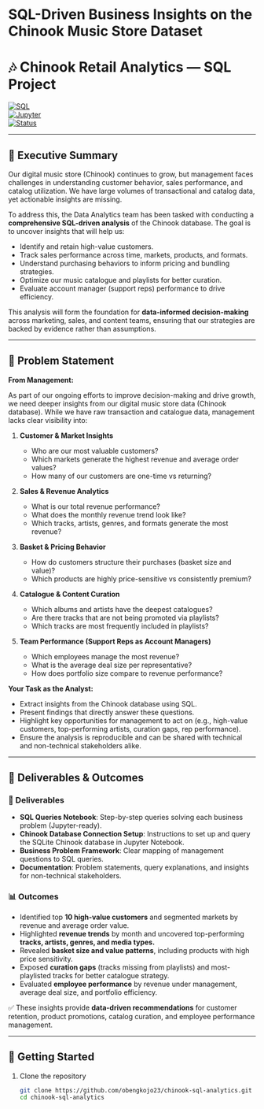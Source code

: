 # SQL-Driven Business Insights on the Chinook Music Store Dataset

# 🎶 Chinook Retail Analytics — SQL Project  

[![SQL](https://img.shields.io/badge/SQL-SQLite-blue)]()  
[![Jupyter](https://img.shields.io/badge/Notebook-Jupyter-orange)]()  
[![Status](https://img.shields.io/badge/Project-Completed-brightgreen)]()  

---

## 📝 Executive Summary  

Our digital music store (Chinook) continues to grow, but management faces challenges in understanding customer behavior, sales performance, and catalog utilization. We have large volumes of transactional and catalog data, yet actionable insights are missing.  

To address this, the Data Analytics team has been tasked with conducting a **comprehensive SQL-driven analysis** of the Chinook database. The goal is to uncover insights that will help us:  
- Identify and retain high-value customers.  
- Track sales performance across time, markets, products, and formats.  
- Understand purchasing behaviors to inform pricing and bundling strategies.  
- Optimize our music catalogue and playlists for better curation.  
- Evaluate account manager (support reps) performance to drive efficiency.  

This analysis will form the foundation for **data-informed decision-making** across marketing, sales, and content teams, ensuring that our strategies are backed by evidence rather than assumptions.  

---

## 📌 Problem Statement  

**From Management:**  

As part of our ongoing efforts to improve decision-making and drive growth, we need deeper insights from our digital music store data (Chinook database). While we have raw transaction and catalogue data, management lacks clear visibility into:  

1. **Customer & Market Insights**  
   - Who are our most valuable customers?  
   - Which markets generate the highest revenue and average order values?  
   - How many of our customers are one-time vs returning?  

2. **Sales & Revenue Analytics**  
   - What is our total revenue performance?  
   - What does the monthly revenue trend look like?  
   - Which tracks, artists, genres, and formats generate the most revenue?  

3. **Basket & Pricing Behavior**  
   - How do customers structure their purchases (basket size and value)?  
   - Which products are highly price-sensitive vs consistently premium?  

4. **Catalogue & Content Curation**  
   - Which albums and artists have the deepest catalogues?  
   - Are there tracks that are not being promoted via playlists?  
   - Which tracks are most frequently included in playlists?  

5. **Team Performance (Support Reps as Account Managers)**  
   - Which employees manage the most revenue?  
   - What is the average deal size per representative?  
   - How does portfolio size compare to revenue performance?  

**Your Task as the Analyst:**  
- Extract insights from the Chinook database using SQL.  
- Present findings that directly answer these questions.  
- Highlight key opportunities for management to act on (e.g., high-value customers, top-performing artists, curation gaps, rep performance).  
- Ensure the analysis is reproducible and can be shared with technical and non-technical stakeholders alike.  

---

## 🎯 Deliverables & Outcomes  

### 📂 Deliverables  
- **SQL Queries Notebook**: Step-by-step queries solving each business problem (Jupyter-ready).  
- **Chinook Database Connection Setup**: Instructions to set up and query the SQLite Chinook database in Jupyter Notebook.  
- **Business Problem Framework**: Clear mapping of management questions to SQL queries.  
- **Documentation**: Problem statements, query explanations, and insights for non-technical stakeholders.  

### 📊 Outcomes  
- Identified top **10 high-value customers** and segmented markets by revenue and average order value.  
- Highlighted **revenue trends** by month and uncovered top-performing **tracks, artists, genres, and media types.**  
- Revealed **basket size and value patterns**, including products with high price sensitivity.  
- Exposed **curation gaps** (tracks missing from playlists) and most-playlisted tracks for better catalogue strategy.  
- Evaluated **employee performance** by revenue under management, average deal size, and portfolio efficiency.  

✅ These insights provide **data-driven recommendations** for customer retention, product promotions, catalog curation, and employee performance management.  

---

## 🚀 Getting Started  

1. Clone the repository  
   ```bash
   git clone https://github.com/obengkojo23/chinook-sql-analytics.git
   cd chinook-sql-analytics
